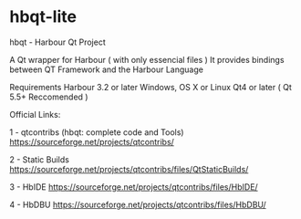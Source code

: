 # hbqt-lite
hbqt - Harbour Qt Project

A Qt wrapper for Harbour ( with only essencial files )
It provides bindings between QT Framework and the Harbour Language



Requirements
    Harbour 3.2 or later
    Windows, OS X or Linux
    Qt4 or later (  Qt 5.5+ Reccomended )




Official Links:

  1 - qtcontribs (hbqt: complete code and Tools)
  https://sourceforge.net/projects/qtcontribs/

  2 - Static Builds
  https://sourceforge.net/projects/qtcontribs/files/QtStaticBuilds/
  
  3 - HbIDE
  https://sourceforge.net/projects/qtcontribs/files/HbIDE/
  
  4 - HbDBU
  https://sourceforge.net/projects/qtcontribs/files/HbDBU/
